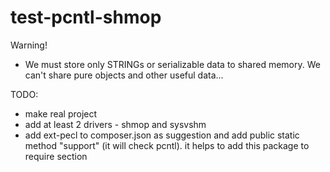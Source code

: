 # test-pcntl-shmop

Warning!
- We must store only STRINGs or serializable data to shared memory. We can't share pure objects and other useful data...

TODO:
- make real project
- add at least 2 drivers - shmop and sysvshm
- add ext-pecl to composer.json as suggestion and add public static method "support" (it will check pcntl). it helps to add this package to require section
